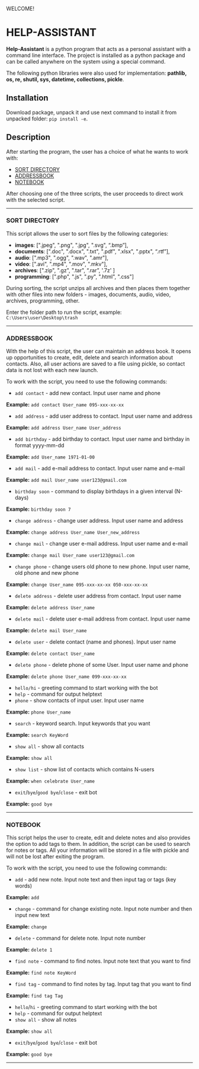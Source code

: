 WELCOME! 

# HELP-ASSISTANT
<b>Help-Assistant</b> is a python program that acts as a personal assistant with a command line interface.  The project is installed as a python package and can be called anywhere on the system using a special command.

The following python libraries were also used for implementation: <b>pathlib, os, re, shutil, sys, datetime, collections, pickle</b>.
## Installation

Download package, unpack it and use next command to install it from unpacked folder: `pip install -e`.

## Description

After starting the program, the user has a choice of what he wants to work with:
 - [SORT DIRECTORY](#sort-directory)
 - [ADDRESSBOOK](#addressbook)
 - [NOTEBOOK](#notebook)
 
 After choosing one of the three scripts, the user proceeds to direct work with the selected script.

__________________________________________________________________________________________________________________________________________________________________

### SORT DIRECTORY

This script allows the user to sort files by the following categories:
- **images**: [".jpeg", ".png", ".jpg", ".svg", “.bmp”], 
- **documents**: [".doc", ".docx", ".txt", ".pdf", ".xlsx", ".pptx", “.rtf”], 
- **audio**: [".mp3", ".ogg", ".wav", ".amr"], 
- **video**: [".avi", ".mp4", ".mov", ".mkv"], 
- **archives**: [".zip", ".gz", ".tar", “.rar”, '.7z' ] 
- **programming**: [".php", ".js", ".py", ".html", ".css"]

 During sorting, the script unzips all archives and then places them together with other files into new folders - images, documents, audio, video, archives, programming, other.
 
 Enter the folder path to run the script, example: `C:\Users\user\Desktop\trash`
 
 __________________________________________________________________________________________________________________________________________________________________
 
 ### ADDRESSBOOK
 
With the help of this script, the user can maintain an address book. It opens up opportunities to create, edit, delete and search information about contacts.  Also, all user actions are saved to a file using pickle, so contact data is not lost with each new launch.

To work with the script, you need to use the following commands:
- `add contact` - add new contact. Input user name and phone

**Example:** `add contact User_name 095-xxx-xx-xx`

- `add address` - add user address to contact. Input user name and address

**Example:** `add address User_name User_address`

- `add birthday` - add birthday to contact. Input user name and birthday in format yyyy-mm-dd

**Example:** `add User_name 1971-01-00`

- `add mail` - add e-mail address to contact. Input user name and e-mail

**Example:** `add mail User_name user123@gmail.com`

- `birthday soon` - command to display birthdays in a given interval (N-days)

**Example:** `birthday soon 7`

- `change address` - change user address. Input user name and address

**Example:** `change address User_name User_new_address`

- `change mail` - change user e-mail address. Input user name and e-mail

**Example:** `change mail User_name user123@gmail.com`

- `change phone` - change users old phone to new phone. Input user name, old phone and new phone

**Example:** `change User_name 095-xxx-xx-xx 050-xxx-xx-xx`

- `delete address` - delete user address from contact. Input user name

**Example:** `delete address User_name`

- `delete mail` - delete user e-mail address from contact. Input user name

**Example:** `delete mail User_name`

- `delete user` - delete contact (name and phones). Input user name

**Example:** `delete contact User_name`

- `delete phone` - delete phone of some User. Input user name and phone

**Example:** `delete phone User_name 099-xxx-xx-xx`

- `hello/hi` - greeting command to start working with the bot
- `help` - command for output helptext
- `phone` - show contacts of input user. Input user name

**Example:** `phone User_name`

- `search` - keyword search. Input keywords that you want

**Example:** `search KeyWord`

- `show all` - show all contacts

**Example:** `show all`

- `show list` - show list of contacts which contains N-users

**Example:** `when celebrate User_name`

- `exit`/`bye`/`good bye`/`close` - exit bot

**Example:** `good bye`

_____________________________________________________________________________________________________________________________________________________________________

### NOTEBOOK
This script helps the user to create, edit and delete notes and also provides the option to add tags to them.  In addition, the script can be used to search for notes or tags.  All your information will be stored in a file with pickle and will not be lost after exiting the program.

To work with the script, you need to use the following commands:

- `add` - add new note. Input note text and then input tag or tags (key words)

**Example:** `add`

- `change` - command for change existing note. Input note number and then input new text

**Example:** `change`

- `delete` - command for delete note. Input note number

**Example:** `delete 1`

- `find note` - command to find notes. Input note text that you want to find

**Example:** `find note KeyWord`

- `find tag` - command to find notes by tag. Input tag that you want to find

**Example:** `find tag Tag`

- `hello`/`hi` - greeting command to start working with the bot
- `help` - command for output helptext
- `show all` - show all notes

**Example:** `show all`

- `exit`/`bye`/`good bye`/`close` - exit bot

**Example:** `good bye`

_____________________________________________________________________________________________________________________________________________________________________


